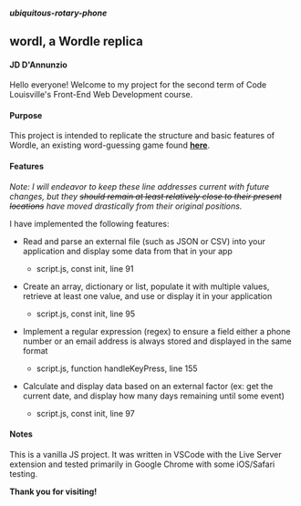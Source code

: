 ##### ubiquitous-rotary-phone

## wordl, a Wordle replica

#### JD D'Annunzio

Hello everyone! Welcome to my project for the second term of Code Louisville's Front-End Web Development course.

#### Purpose

This project is intended to replicate the structure and basic features of Wordle, an existing word-guessing game found **[here](https://www.nytimes.com/games/wordle/index.html)**.

#### Features

*Note: I will endeavor to keep these line addresses current with future changes, but they ~~should remain at least relatively close to their present locations~~ have moved drastically from their original positions.*

I have implemented the following features:

- Read and parse an external file (such as JSON or CSV) into your application and display some data from that in your app

    - script.js, const init, line 91

- Create an array, dictionary or list, populate it with multiple values, retrieve at least one value, and use or display it in your application

    - script.js, const init, line 95

- Implement a regular expression (regex) to ensure a field either a phone number or an email address is always stored and displayed in the same format

    - script.js, function handleKeyPress, line 155

- Calculate and display data based on an external factor (ex: get the current date, and display how many days remaining until some event)

    - script.js, const init, line 97 

#### Notes

This is a vanilla JS project. It was written in VSCode with the Live Server extension and tested primarily in Google Chrome with some iOS/Safari testing.

**Thank you for visiting!**